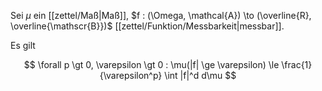 Sei $\mu$ ein [[zettel/Maß|Maß]], $f : (\Omega, \mathcal{A}) \to (\overline{R}, \overline{\mathscr{B}})$ [[zettel/Funktion/Messbarkeit|messbar]].

Es gilt

$$
	\forall p \gt 0, \varepsilon \gt 0 : \mu(|f| \ge \varepsilon) \le \frac{1}{\varepsilon^p} \int |f|^d d\mu
$$